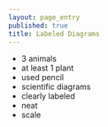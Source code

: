 ```yaml
---
layout: page_entry
published: true
title: Labeled Diagrams
---
```


<!-- ## Labeled Diagrams -->

* 3 animals
* at least 1 plant
* used pencil
* scientific diagrams
* clearly labeled
* neat
* scale